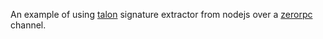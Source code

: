 An example of using [talon](https://github.com/mailgun/talon) signature extractor from nodejs over a [zerorpc](http://www.zerorpc.io/) channel.